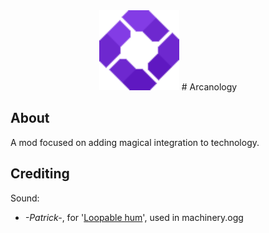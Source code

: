 <div align="center">
<img alt="Icon" src="src/main/resources/assets/arcanology/icon.png" width="128">
# Arcanology
</div>

## About

A mod focused on adding magical integration to technology.

## Crediting

Sound:
 - *-Patrick-*, for '[Loopable hum](https://freesound.org/people/-Patrick-/sounds/466451/)', used in machinery.ogg